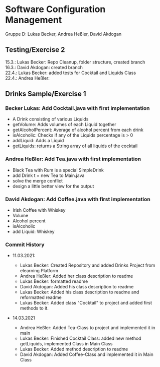 # Software Configuration Management #
Gruppe D: Lukas Becker, Andrea Heßler, David Akdogan
## Testing/Exercise 2 ## 
15.3.: Lukas Becker: Repo Cleanup, folder structure, created branch <br />
16.3.: David Akdogan: created branch <br />
22.4.: Lukas Becker: added tests for Cocktail and Liquids Class <br />
22.4.: Andrea Heßler: 
## Drinks Sample/Exercise 1 ##
### Becker Lukas: Add Cocktail.java with first implementation 
- A Drink consisting of various Liquids
- getVolume: Adds volumes of each Liquid together
- getAlcoholPercent: Average of alcohol percent from each drink
- isAlcoholic: Checks if any of the Liquids percentage is > 0
- addLiquid: Adds a Liquid
- getLiquids: returns a String array of all liquids of the cocktail

### Andrea Heßler: Add Tea.java with first implementation
- Black Tea with Rum is a special SimpleDrink
- add Drink t = new Tea to Main.java
- solve the merge conflict
- design a little better view for the output

### David Akdogan: Add Coffee.java with first implementation
- Irish Coffee with Whiskey
- Volume
- Alcohol percent
- isAlcoholic
- add Liquid: Whiskey

### Commit History

- 11.03.2021: 
  - Lukas Becker: Created Repository and added Drinks Project from elearning Platform
  - Andrea Heßler: Added her class description to readme
  - Lukas Becker: formatted readme
  - David Akdogan: Added his class description to readme
  - Lukas Becker: Added his class description to readme and reformatted readme
  - Lukas Becker: Added class "Cocktail" to project and added first methods to it. 
  
- 14.03.2021
  - Andrea Heßler: Added Tea-Class to project and implemented it in main
  - Lukas Becker: Finished Cocktail Class: added new method getLiquids, implemented Class in Main Class
  - Lukas Becker: Added method description to readme
  - David Akdogan: Added Coffee-Class and implemented it in Main Class
